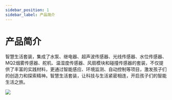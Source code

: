 ```yaml
---
sidebar_position: 1
sidebar_label: 产品简介
---
```


# 产品简介

智慧生活套装，集成了水泵、继电器、超声波传感器、光线传感器、水位传感器、MQ2烟雾传感器、舵机、温湿度传感器、风扇模块和碰撞传感器的套装，不仅提供了丰富的实践材料，更通过智能感应、环境监测、自动控制等项目，激发孩子们的创造力和探索精神。智慧生活套装，让科技与生活紧密相连，开启孩子们的智能生活之旅。

![](https://wiki-media-ef.oss-cn-hongkong.aliyuncs.com/docs/microbit/wisdom-life/microbit-smart-life-kit/images/microbit-smart-life-kit.png)
